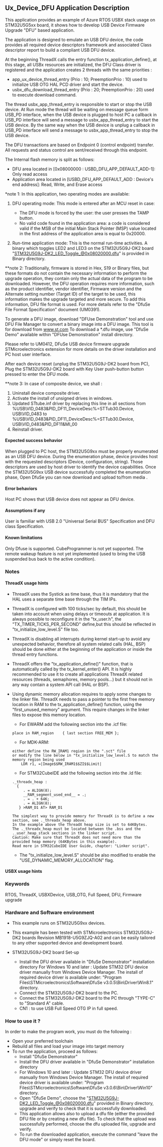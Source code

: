 
## <b>Ux_Device_DFU Application Description</b>

This application provides an example of Azure RTOS USBX stack usage on STM32U5G5xx board,
it shows how to develop USB Device Firmware Upgrade "DFU" based application.

The application is designed to emulate an USB DFU device, the code provides all required device descriptors framework
and associated Class descriptor report to build a compliant USB DFU device.

At the beginning ThreadX calls the entry function tx_application_define(), at this stage, all USBx resources
are initialized, the DFU Class driver is registered and the application creates 2 threads with the same priorities :

  - app_ux_device_thread_entry    (Prio : 10; PreemptionPrio : 10) used to initialize USB OTG HAL PCD driver and start the device.
  - usbx_dfu_download_thread_entry (Prio : 20; PreemptionPrio : 20) used to execute download command.

The thread usbx_app_thread_entry is responsible to start or stop the USB device.
At Run mode the thread will be waiting on message queue form USB_PD interface, when the USB device is plugged to host PC
a callback in USB_PD interface will send a message to usbx_app_thread_entry to start the USB device.
By the same way when the USB device is unplug a callback in USB_PD interface will send a message to usbx_app_thread_entry to stop the USB device.

The DFU transactions are based on Endpoint 0 (control endpoint) transfer. All requests and status
control are sent/received through this endpoint.

The Internal flash memory is split as follows:
 - DFU area located in [0x08000000 : USBD_DFU_APP_DEFAULT_ADD-1]: Only read access
 - Application area located in [USBD_DFU_APP_DEFAULT_ADD : Device's end address]: Read, Write, and Erase
   access

*note 1:
In this application, two operating modes are available:
 1. DFU operating mode:
    This mode is entered after an MCU reset in case:
     - The DFU mode is forced by the user: the user presses the TAMP button.
     - No valid code found in the application area: a code is considered valid if the MSB of the initial
       Main Stack Pointer (MSP) value located in the first address of the application area is equal to
       0x20000.

 2. Run-time application mode:
    This is the normal run-time activities. A binary which toggles LED2 and LED3 on the STM32U5G9J-DK2 board "STM32U5G9J-DK2_LED_Toggle_@0x08020000.dfu" is provided in Binary directory.

**note 2:
Traditionally, firmware is stored in Hex, S19 or Binary files, but these formats do not contain the
necessary information to perform the upgrade operation, they contain only the actual data of the program
to be downloaded. However, the DFU operation requires more information, such as the product identifier,
vendor identifier, Firmware version and the Alternate setting number (Target ID) of the target to be
used, this information makes the upgrade targeted and more secure. To add this information, DFU file
format is used. For more details refer to the "DfuSe File Format Specification" document (UM0391).

To generate a DFU image, download "DFUse Demonstration" tool and use DFU File Manager to convert a
binary image into a DFU image. This tool is for download from www.st.com
To download a *.dfu image, use "DfuSe Demo" available within "DFUse Demonstration" install directory.

Please refer to UM0412, DFuSe USB device firmware upgrade STMicroelectronics extension for more details
on the driver installation and PC host user interface.

After each device reset (unplug the STM32U5G9J-DK2 board from PC), Plug the STM32U5G9J-DK2 board with Key User push-button button pressed to enter the DFU mode.

**note 3:
In case of composite device, we shall :
  1.  Uninstall device composite driver.
  1.  Activate the install of unsigned drives in windows.
  2. Updated STtube.inf driver by replacing this line in all sections from
    %USB\VID_0483&PID_DF11_DeviceDesc%=STTub30.Device, USB\VID_0483
    to
    %USB\VID_0483&PID_DF11_DeviceDesc%=STTub30.Device, USB\VID_0483&PID_DF11&MI_00
  3. Reinstall driver.


#### <b>Expected success behavior</b>

When plugged to PC host, the STM32U5G9xx must be properly enumerated as an USB DFU device.
During the enumeration phase, device provides host with the requested descriptors (Device, configuration, string).
Those descriptors are used by host driver to identify the device capabilities.
Once the STM32U5G9xx USB device successfully completed the enumeration phase, Open DfuSe you can now download and upload to/from media .


#### <b>Error behaviors</b>

Host PC shows that USB device does not appear as DFU device.

#### <b>Assumptions if any</b>

User is familiar with USB 2.0 "Universal Serial BUS" Specification and DFU class Specification.

#### <b>Known limitations</b>

Only Dfuse is supported. CubeProgrammer is not yet supported.
The remote wakeup feature is not yet implemented (used to bring the USB suspended bus back to the active condition).

### <b>Notes</b>

#### <b>ThreadX usage hints</b>

 - ThreadX uses the Systick as time base, thus it is mandatory that the HAL uses a separate time base through the TIM IPs.
 - ThreadX is configured with 100 ticks/sec by default, this should be taken into account when using delays or timeouts at application. It is always possible to reconfigure it in the "tx_user.h", the "TX_TIMER_TICKS_PER_SECOND" define,but this should be reflected in "tx_initialize_low_level.S" file too.
 - ThreadX is disabling all interrupts during kernel start-up to avoid any unexpected behavior, therefore all system related calls (HAL, BSP) should be done either at the beginning of the application or inside the thread entry functions.
 - ThreadX offers the "tx_application_define()" function, that is automatically called by the tx_kernel_enter() API.
   It is highly recommended to use it to create all applications ThreadX related resources (threads, semaphores, memory pools...)  but it should not in any way contain a system API call (HAL or BSP).
 - Using dynamic memory allocation requires to apply some changes to the linker file.
   ThreadX needs to pass a pointer to the first free memory location in RAM to the tx_application_define() function,
   using the "first_unused_memory" argument.
   This require changes in the linker files to expose this memory location.
    + For EWARM add the following section into the .icf file:
     ```
	 place in RAM_region    { last section FREE_MEM };
	 ```
    + For MDK-ARM:
	```
    either define the RW_IRAM1 region in the ".sct" file
    or modify the line below in "tx_initialize_low_level.S to match the memory region being used
        LDR r1, =|Image$$RW_IRAM1$$ZI$$Limit|
	```
    + For STM32CubeIDE add the following section into the .ld file:
	```
    ._threadx_heap :
      {
         . = ALIGN(8);
         __RAM_segment_used_end__ = .;
         . = . + 64K;
         . = ALIGN(8);
       } >RAM_D1 AT> RAM_D1
	```

       The simplest way to provide memory for ThreadX is to define a new section, see ._threadx_heap above.
       In the example above the ThreadX heap size is set to 64KBytes.
       The ._threadx_heap must be located between the .bss and the ._user_heap_stack sections in the linker script.
       Caution: Make sure that ThreadX does not need more than the provided heap memory (64KBytes in this example).
       Read more in STM32CubeIDE User Guide, chapter: "Linker script".

    + The "tx_initialize_low_level.S" should be also modified to enable the "USE_DYNAMIC_MEMORY_ALLOCATION" flag.

#### <b>USBX usage hints</b>

### <b>Keywords</b>

RTOS, ThreadX, USBXDevice, USB_OTG, Full Speed, DFU, Firmware upgrade

### <b>Hardware and Software environment</b>

  - This example runs on STM32U5G9xx devices.
  - This example has been tested with STMicroelectronics STM32U5G9J-DK2 boards Revision MB1918-U5G9ZJQ-A02 and can be easily tailored to any other supported device and development board.

  - STM32U5G9J-DK2 board Set-up
    - Install the DFU driver available in "DfuSe Demonstrator" installation directory
      For Windows 10 and later : Update STM32 DFU device driver manually from Windows Device Manager.
      The install of required device driver is available under:
      "Program Files\STMicroelectronics\Software\DfuSe v3.0.5\Bin\Driver\Win8.1" directory.
    - Connect the STM32U5G9J-DK2 board to the PC.
    - Connect the STM32U5G9J-DK2 board to the PC through "TYPE-C" to "Standard A" cable.
     - CN1 : to use USB Full Speed OTG IP in full speed.

### <b>How to use it ?</b>

In order to make the program work, you must do the following :

 - Open your preferred toolchain
 - Rebuild all files and load your image into target memory
 - To run the application, proceed as follows:
   - Install "DfuSe Demonstrator"
   - Install the DFU driver available in "DfuSe Demonstrator" installation directory
   - For Windows 10 and later : Update STM32 DFU device driver manually from Windows Device Manager.
     The install of required device driver is available under:
     "Program Files\STMicroelectronics\Software\DfuSe v3.0.6\Bin\Driver\Win10" directory.
   - Open "DfuSe Demo", choose the "STM32U5G9J-DK2_LED_Toggle_@0x08020000.dfu" provided in Binary
     directory, upgrade and verify to check that it is successfully downloaded.
   - This application allows also to upload a dfu file (either the provided DFU file or by creating a new dfu file).
     To check that the upload was successfully performed, choose the dfu uploaded file, upgrade and verify.
   - To run the downloaded application, execute the command "leave the DFU mode" or simply reset the
     board.
